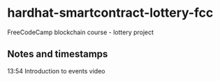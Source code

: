 # hardhat-smartcontract-lottery-fcc

FreeCodeCamp blockchain course - lottery project

## Notes and timestamps

13:54 Introduction to events video
